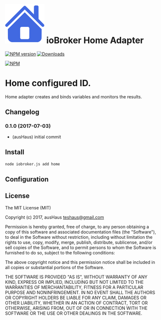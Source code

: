 ![Logo](admin/home.png)
ioBroker Home Adapter
==============
[![NPM version](http://img.shields.io/npm/v/iobroker.home.svg)](https://www.npmjs.com/package/iobroker.home)
[![Downloads](https://img.shields.io/npm/dm/iobroker.home.svg)](https://www.npmjs.com/package/iobroker.home)

[![NPM](https://nodei.co/npm/iobroker.home.png?downloads=true)](https://nodei.co/npm/iobroker.home/)

# Home configured ID.

Home adapter creates and binds variables and monitors the results.

## Changelog
### 0.1.0 (2017-07-03)
* (ausHaus) initial commit

## Install

```node iobroker.js add home```

## Configuration

## License

The MIT License (MIT)

Copyright (c) 2017, ausHaus <teshaus@gmail.com>

Permission is hereby granted, free of charge, to any person obtaining a copy
of this software and associated documentation files (the "Software"), to deal
in the Software without restriction, including without limitation the rights
to use, copy, modify, merge, publish, distribute, sublicense, and/or sell
copies of the Software, and to permit persons to whom the Software is
furnished to do so, subject to the following conditions:

The above copyright notice and this permission notice shall be included in
all copies or substantial portions of the Software.

THE SOFTWARE IS PROVIDED "AS IS", WITHOUT WARRANTY OF ANY KIND, EXPRESS OR
IMPLIED, INCLUDING BUT NOT LIMITED TO THE WARRANTIES OF MERCHANTABILITY,
FITNESS FOR A PARTICULAR PURPOSE AND NONINFRINGEMENT. IN NO EVENT SHALL THE
AUTHORS OR COPYRIGHT HOLDERS BE LIABLE FOR ANY CLAIM, DAMAGES OR OTHER
LIABILITY, WHETHER IN AN ACTION OF CONTRACT, TORT OR OTHERWISE, ARISING FROM,
OUT OF OR IN CONNECTION WITH THE SOFTWARE OR THE USE OR OTHER DEALINGS IN
THE SOFTWARE.
